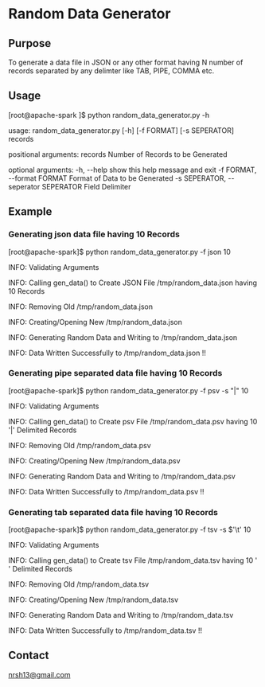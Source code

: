 # Random Data Generator

## Purpose

To generate a data file in JSON or any other format having N number of records separated by any delimter like TAB, PIPE, COMMA etc.

## Usage

[root@apache-spark ]$ python random_data_generator.py -h

usage: random_data_generator.py [-h] [-f FORMAT] [-s SEPERATOR] records

positional arguments:
  records               Number of Records to be Generated

optional arguments:
  -h, --help            show this help message and exit
  -f FORMAT, --format FORMAT
                        Format of Data to be Generated
  -s SEPERATOR, --seperator SEPERATOR
                        Field Delimiter

## Example

### Generating json data file having 10 Records

[root@apache-spark]$ python random_data_generator.py -f json 10

INFO: Validating Arguments

INFO: Calling gen_data() to Create JSON File /tmp/random_data.json having 10 Records

INFO: Removing Old /tmp/random_data.json

INFO: Creating/Opening New /tmp/random_data.json

INFO: Generating Random Data and Writing to /tmp/random_data.json

INFO: Data Written Successfully to /tmp/random_data.json !!


### Generating pipe separated data file having 10 Records

[root@apache-spark]$ python random_data_generator.py -f psv -s "|" 10

INFO: Validating Arguments

INFO: Calling gen_data() to Create psv File /tmp/random_data.psv having 10 '|' Delimited Records

INFO: Removing Old /tmp/random_data.psv

INFO: Creating/Opening New /tmp/random_data.psv

INFO: Generating Random Data and Writing to /tmp/random_data.psv

INFO: Data Written Successfully to /tmp/random_data.psv !!


### Generating tab separated data file having 10 Records

[root@apache-spark]$ python random_data_generator.py -f tsv -s $'\t' 10

INFO: Validating Arguments

INFO: Calling gen_data() to Create tsv File /tmp/random_data.tsv having 10 '    ' Delimited Records

INFO: Removing Old /tmp/random_data.tsv

INFO: Creating/Opening New /tmp/random_data.tsv

INFO: Generating Random Data and Writing to /tmp/random_data.tsv

INFO: Data Written Successfully to /tmp/random_data.tsv !!


## Contact

nrsh13@gmail.com

